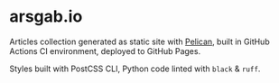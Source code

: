 # arsgab.io

Articles collection generated as static site with [Pelican](https://docs.getpelican.com/en/latest/), 
built in GitHub Actions CI environment, deployed to GitHub Pages.

Styles built with PostCSS CLI, Python code linted with `black` & `ruff`.
